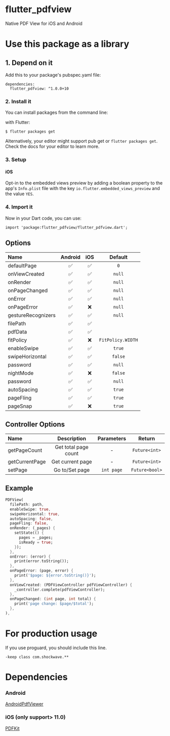 # flutter_pdfview

Native PDF View for iOS and Android

# Use this package as a library

## 1. Depend on it

Add this to your package's pubspec.yaml file:

```
dependencies:
  flutter_pdfview: ^1.0.0+10
```

### 2. Install it

You can install packages from the command line:

with Flutter:

```
$ flutter packages get
```

Alternatively, your editor might support pub get or `flutter packages get`. Check the docs for your editor to learn more.

### 3. Setup

#### iOS

Opt-in to the embedded views preview by adding a boolean property to the app's `Info.plist` file
with the key `io.flutter.embedded_views_preview` and the value `YES`.

### 4. Import it

Now in your Dart code, you can use:

```
import 'package:flutter_pdfview/flutter_pdfview.dart';
```

## Options

| Name               | Android | iOS |      Default      |
| :----------------- | :-----: | :-: | :---------------: |
| defaultPage        |   ✅    | ✅  |        `0`        |
| onViewCreated      |   ✅    | ✅  |      `null`       |
| onRender           |   ✅    | ✅  |      `null`       |
| onPageChanged      |   ✅    | ✅  |      `null`       |
| onError            |   ✅    | ✅  |      `null`       |
| onPageError        |   ✅    | ❌  |      `null`       |
| gestureRecognizers |   ✅    | ✅  |      `null`       |
| filePath           |   ✅    | ✅  |                   |
| pdfData            |   ✅    | ✅  |                   |
| fitPolicy          |   ✅    | ❌  | `FitPolicy.WIDTH` |
| enableSwipe        |   ✅    | ✅  |      `true`       |
| swipeHorizontal    |   ✅    | ✅  |      `false`      |
| password           |   ✅    | ✅  |      `null`       |
| nightMode          |   ✅    | ❌  |      `false`      |
| password           |   ✅    | ✅  |      `null`       |
| autoSpacing        |   ✅    | ✅  |      `true`       |
| pageFling          |   ✅    | ✅  |      `true`       |
| pageSnap           |   ✅    | ❌  |      `true`       |

## Controller Options

| Name           |     Description      | Parameters |     Return     |
| :------------- | :------------------: | :--------: | :------------: |
| getPageCount   | Get total page count |     -      | `Future<int>`  |
| getCurrentPage |   Get current page   |     -      | `Future<int>`  |
| setPage        |    Go to/Set page    | `int page` | `Future<bool>` |

## Example

```dart
PDFView(
  filePath: path,
  enableSwipe: true,
  swipeHorizontal: true,
  autoSpacing: false,
  pageFling: false,
  onRender: (_pages) {
    setState(() {
      pages = _pages;
      isReady = true;
    });
  },
  onError: (error) {
    print(error.toString());
  },
  onPageError: (page, error) {
    print('$page: ${error.toString()}');
  },
  onViewCreated: (PDFViewController pdfViewController) {
    _controller.complete(pdfViewController);
  },
  onPageChanged: (int page, int total) {
    print('page change: $page/$total');
  },
),
```

# For production usage

If you use proguard, you should include this line.

```
-keep class com.shockwave.**
```

# Dependencies

### Android

[AndroidPdfViewer](https://github.com/barteksc/AndroidPdfViewer)

### iOS (only support> 11.0)

[PDFKit](https://developer.apple.com/documentation/pdfkit)
